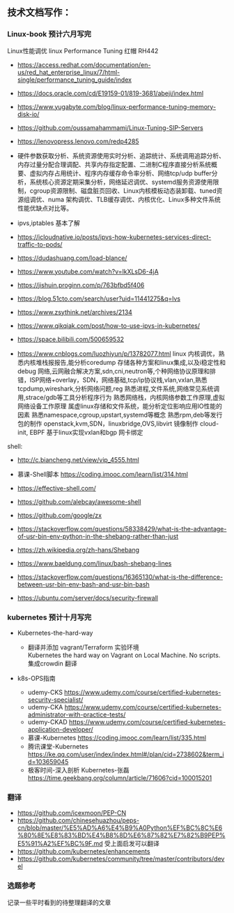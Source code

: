 
## 技术文档写作：

### Linux-book  预计六月写完

Linux性能调优 linux Performance Tuning  红帽 RH442
  - https://access.redhat.com/documentation/en-us/red_hat_enterprise_linux/7/html-single/performance_tuning_guide/index
  -  https://docs.oracle.com/cd/E19159-01/819-3681/abeji/index.html
  -  https://www.yugabyte.com/blog/linux-performance-tuning-memory-disk-io/
  -  https://github.com/oussamahammami/Linux-Tuning-SIP-Servers
  -  https://lenovopress.lenovo.com/redp4285
  -  硬件参数获取分析、系统资源使用实时分析、追踪统计、系统调用追踪分析、内存过量分配合理调配、共享内存指定配置、二进制C程序直接分析系统概要、虚拟内存占用统计、程序内存缓存命令率分析、网络tcp/udp buffer分析，系统核心资源定期采集分析，网络延迟调优、systemd服务资源使用限制，cgroup资源限制、磁盘脏页回收、Linux内核模板动态装卸载、tuned资源组调优、numa 架构调优、TLB缓存调优、内核优化、Linux多种文件系统性能优缺点对比等。


- ipvs,iptables  基本了解 
- https://icloudnative.io/posts/ipvs-how-kubernetes-services-direct-traffic-to-pods/
- https://dudashuang.com/load-blance/
- https://www.youtube.com/watch?v=lkXLsD6-4jA
- https://jishuin.proginn.com/p/763bfbd5f406
- https://blog.51cto.com/search/user?uid=11441275&q=lvs
- https://www.zsythink.net/archives/2134
- https://www.qikqiak.com/post/how-to-use-ipvs-in-kubernetes/
- https://space.bilibili.com/500659532
- https://www.cnblogs.com/luozhiyun/p/13782077.html
  linux 内核调优，熟悉内核堆栈报报告,能分析coredump
  存储各种方案和linux集成,以及i稳定性和debug
  网络,云网融合解决方案,sdn,cni,neutron等,个种网络协议原理和排错，ISP网络+overlay，SDN，网络基础,tcp/ip协议栈,vlan,vxlan,熟悉tcpdump,wireshark,分析网络问题,reg
  熟悉进程,文件系统,网络常见系统调用,strace/gdb等工具分析程序行为
  熟悉网络栈，内核网络参数工作原理,虚拟网络设备工作原理
  属虚linux存储和文件系统，能分析定位影响应用IO性能的因素
  熟悉namespace,cgroup,upstart,systemd等概念
  熟悉rpm,deb等发行包的制作
  openstack,kvm,SDN，linuxbridge,OVS,libvirt 镜像制作 cloud-init,
  EBPF
  基于linux实现vxlan和bgp
  网卡绑定

shell: 
- http://c.biancheng.net/view/vip_4555.html
- 慕课-Shell脚本 https://coding.imooc.com/learn/list/314.html
- https://effective-shell.com/
- https://github.com/alebcay/awesome-shell


- https://github.com/google/zx
- https://stackoverflow.com/questions/58338429/what-is-the-advantage-of-usr-bin-env-python-in-the-shebang-rather-than-just
- https://zh.wikipedia.org/zh-hans/Shebang
- https://www.baeldung.com/linux/bash-shebang-lines
- https://stackoverflow.com/questions/16365130/what-is-the-difference-between-usr-bin-env-bash-and-usr-bin-bash
- https://ubuntu.com/server/docs/security-firewall


### kubernetes  预计十月写完
- Kubernetes-the-hard-way 
  - 翻译并添加 vagrant/Terraform 实验环境  
    Kubernetes the hard way on Vagrant on Local Machine. No scripts.  
    集成crowdin 翻译

- k8s-OPS指南  
  - udemy-CKS   https://www.udemy.com/course/certified-kubernetes-security-specialist/
  - udemy-CKA   https://www.udemy.com/course/certified-kubernetes-administrator-with-practice-tests/
  - udemy-CKAD  https://www.udemy.com/course/certified-kubernetes-application-developer/
  - 慕课-Kubernetes https://coding.imooc.com/learn/list/335.html
  - 腾讯课堂-Kubernetes         https://ke.qq.com/user/index/index.html#/plan/cid=2738602&term_id=103659045
  - 极客时间-深入剖析 Kubernetes-张磊 https://time.geekbang.org/column/article/71606?cid=100015201

### 翻译
  - https://github.com/icexmoon/PEP-CN
  - https://github.com/chinesehuazhou/peps-cn/blob/master/%E5%AD%A6%E4%B9%A0Python%EF%BC%8C%E6%80%8E%E8%83%BD%E4%B8%8D%E6%87%82%E7%82%B9PEP%E5%91%A2%EF%BC%9F.md
  受上面启发可以翻译 
  - https://github.com/kubernetes/enhancements  
  - https://github.com/kubernetes/community/tree/master/contributors/devel
### 选题参考
记录一些平时看到的待整理翻译的文章